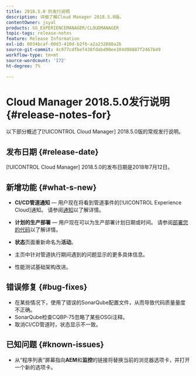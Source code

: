 ```yaml
---
title: 2018.5.0 的发行说明
description: 详细了解Cloud Manager 2018.5.0版。
contentOwner: jsyal
products: SG_EXPERIENCEMANAGER/CLOUDMANAGER
topic-tags: release-notes
feature: Release Information
exl-id: 0034bcaf-00d3-410d-b2f6-a2a232888a2b
source-git-commit: 4c977cdfbef438fdabd90ee104d98887f2467b49
workflow-type: tm+mt
source-wordcount: '172'
ht-degree: 7%

---
```


# Cloud Manager 2018.5.0发行说明 {#release-notes-for}

以下部分概述了[!UICONTROL Cloud Manager] 2018.5.0版的常规发行说明。

## 发布日期 {#release-date}

[!UICONTROL Cloud Manager] 2018.5.0的发布日期是2018年7月12日。

## 新增功能 {#what-s-new}

* **CI/CD管道通知** — 用户现在将看到管道事件的[!UICONTROL Experience Cloud]通知。 请参阅[通知](/help/using/notifications.md)以了解详情。

* **计划的生产部署** — 用户现在可以为生产部署计划日期或时间。 请参阅[部署您的代码](/help/using/code-deployment.md)以了解详情。

* **状态**&#x200B;页面重新命名为&#x200B;**活动**。

* 主页中针对管道执行期间遇到的问题显示的更多具体信息。
* 性能测试基础架构改进。

## 错误修复 {#bug-fixes}

* 在某些情况下，使用了错误的SonarQube配置文件，从而导致代码质量量度不正确。
* SonarQube检查CQBP-75忽略了某些OSGi注释。
* 取消CI/CD管道时，状态显示不一致。

## 已知问题 {#known-issues}

* 从“程序列表”屏幕指向&#x200B;**AEM**&#x200B;和&#x200B;**监控**&#x200B;的链接将替换当前的浏览器选项卡，并打开一个新的选项卡。
